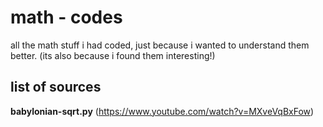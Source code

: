 # math - codes
all the math stuff i had coded, just because i wanted to understand them better.
(its also because i found them interesting!)

## list of sources
**babylonian-sqrt.py** (https://www.youtube.com/watch?v=MXveVqBxFow)

